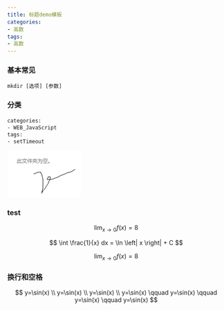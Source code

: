 ```yaml
---
title: 标题demo模板
categories: 
- 高数
tags:
- 高数
---
```

### 基本常见

```
mkdir [选项] [参数]
```

### 分类

```
categories: 
- WEB_JavaScript
tags:
- setTimeout
```

![这是一张本地图片](../zzz_img/math/foo.png "这是一张本地图片")

### test

$$
\lim_{x \to 0} f(x) = 8
$$

$$
\int \frac{1}{x} dx = \ln \left| x \right| + C
$$

$$
\lim_{x \to 0} f(x) = 8
$$

### 换行和空格
$$
y=\sin(x) \\
y=\sin(x) \\
y=\sin(x) \\
y=\sin(x) \qquad
y=\sin(x) \qquad
y=\sin(x) \qquad
y=\sin(x)
$$





















